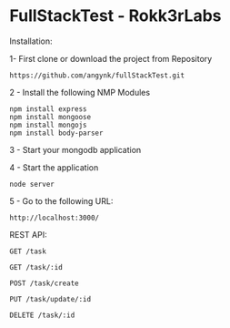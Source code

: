 # FullStackTest - Rokk3rLabs

Installation:

1- First clone or download the project from Repository

    https://github.com/angynk/fullStackTest.git

2 - Install the following NMP Modules

    npm install express
    npm install mongoose
    npm install mongojs
    npm install body-parser

3 - Start your mongodb application

4 - Start the application

    node server

5 - Go to the following URL:

	http://localhost:3000/

REST API:

    GET /task

    GET /task/:id

    POST /task/create

    PUT /task/update/:id

    DELETE /task/:id
